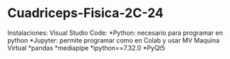 # Cuadriceps-Fisica-2C-24

Instalaciones: 
	Visual Studio Code:
		*Python: necesario para programar en python
		*Jupyter: permite programar como en Colab y usar MV
	Maquina Virtual
		*pandas
		*mediapipe
		*ipython==7.32.0
		*PyQt5
